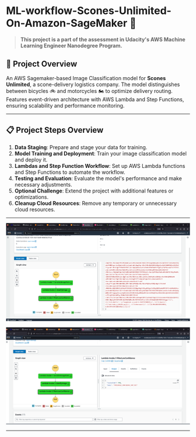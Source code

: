# ML-workflow-Scones-Unlimited-On-Amazon-SageMaker 🍰

> **This project is a part of the assessment in Udacity's AWS Machine Learning Engineer Nanodegree Program.**

## 🌟 Project Overview
An AWS Sagemaker-based Image Classification model for **Scones Unlimited**, a scone-delivery logistics company. The model distinguishes between bicycles 🚲 and motorcycles 🏍️ to optimize delivery routing. Features event-driven architecture with AWS Lambda and Step Functions, ensuring scalability and performance monitoring.

---

## 📋 Project Steps Overview

1. **Data Staging**: Prepare and stage your data for training.
2. **Model Training and Deployment**: Train your image classification model and deploy it.
3. **Lambdas and Step Function Workflow**: Set up AWS Lambda functions and Step Functions to automate the workflow.
4. **Testing and Evaluation**: Evaluate the model's performance and make necessary adjustments.
5. **Optional Challenge**: Extend the project with additional features or optimizations.
6. **Cleanup Cloud Resources**: Remove any temporary or unnecessary cloud resources.

---
![StateMachine Working Threshold Met](screenshots/StateMachineWorkingThresholdMet-1.png)

![StateMachine Working Threshold Not Met](screenshots/StateMachineWorkingThresholdNotMet-2.png)

---

